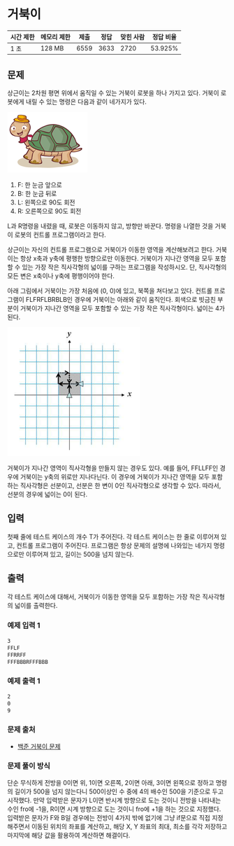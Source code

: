 # 거북이
 
|시간 제한  |	메모리 제한 |	제출    |	정답    |	맞힌 사람   |	정답 비율|
|-------|-----------|-------|------|------|---------|
|1 초	|128 MB		|6559	|3633	|2720	|53.925%|

## 문제

상근이는 2차원 평면 위에서 움직일 수 있는 거북이 로봇을 하나 가지고 있다. 거북이 로봇에게 내릴 수 있는 명령은 다음과 같이 네가지가 있다.

<img src="./turtle2.png">

1. F: 한 눈금 앞으로
2. B: 한 눈금 뒤로
3. L: 왼쪽으로 90도 회전
4. R: 오른쪽으로 90도 회전

L과 R명령을 내렸을 때, 로봇은 이동하지 않고, 방향만 바꾼다. 명령을 나열한 것을 거북이 로봇의 컨트롤 프로그램이라고 한다.

상근이는 자신의 컨트롤 프로그램으로 거북이가 이동한 영역을 계산해보려고 한다. 거북이는 항상 x축과 y축에 평행한 방향으로만 이동한다. 거북이가 지나간 영역을 모두 포함할 수 있는 가장 작은 직사각형의 넓이를 구하는 프로그램을 작성하시오. 단, 직사각형의 모든 변은 x축이나 y축에 평행이어야 한다.

아래 그림에서 거북이는 가장 처음에 (0, 0)에 있고, 북쪽을 쳐다보고 있다. 컨트롤 프로그램이 FLFRFLBRBLB인 경우에 거북이는 아래와 같이 움직인다. 회색으로 빗금친 부분이 거북이가 지나간 영역을 모두 포함할 수 있는 가장 작은 직사각형이다. 넓이는 4가 된다.

<img src="./turtle.png">

거북이가 지나간 영역이 직사각형을 만들지 않는 경우도 있다. 예를 들어, FFLLFF인 경우에 거북이는 y축의 위로만 지나다닌다. 이 경우에 거북이가 지나간 영역을 모두 포함하는 직사각형은 선분이고, 선분은 한 변이 0인 직사각형으로 생각할 수 있다. 따라서, 선분의 경우에 넓이는 0이 된다.

## 입력

첫째 줄에 테스트 케이스의 개수 T가 주어진다. 각 테스트 케이스는 한 줄로 이루어져 있고, 컨트롤 프로그램이 주어진다. 프로그램은 항상 문제의 설명에 나와있는 네가지 명령으로만 이루어져 있고, 길이는 500을 넘지 않는다. 

## 출력

각 테스트 케이스에 대해서, 거북이가 이동한 영역을 모두 포함하는 가장 작은 직사각형의 넓이를 출력한다.

### 예제 입력 1 

```
3
FFLF
FFRRFF
FFFBBBRFFFBBB
```

### 예제 출력 1 

```
2
0
9
```

### 문제 출처

- [백준 거북이 문제](https://www.acmicpc.net/problem/8911)

### 문제 풀이 방식

단순 무식하게 전방을 0이면 위, 1이면 오른쪽, 2이면 아래, 3이면 왼쪽으로 정하고 명령의 길이가 500을 넘지 않는다니 500이상인 수 중에 4의 배수인 500을 기준으로 두고 시작했다.
만약 입력받은 문자가 L이면 반시계 방향으로 도는 것이니 전방을 나타내는 수인 fro에 -1을, R이면 시계 방향으로 도는 것이니 fro에 +1을 하는 것으로 지정했다.
입력받은 문자가 F와 B일 경우에는 전방이 4가지 밖에 없기에 그냥 if문으로 직접 지정해주면서 이동된 위치의 좌표를 계산하고, 해당 X, Y 좌표의 최대, 최소를 각각 저장하고 마지막에 해당 값을 활용하여 계산하면 해결이다.
